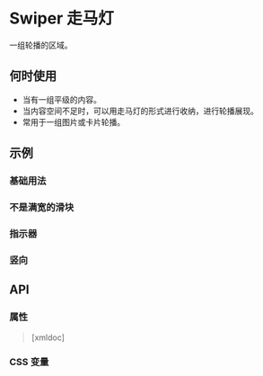 #  Swiper 走马灯

一组轮播的区域。

## 何时使用

- 当有一组平级的内容。
- 当内容空间不足时，可以用走马灯的形式进行收纳，进行轮播展现。
- 常用于一组图片或卡片轮播。

## 示例

### 基础用法

<code-demo Src="Demos/Components/Swiper/Demos/Demo1"></code-demo>

### 不是满宽的滑块
<code-demo Src="Demos/Components/Swiper/Demos/Demo2"></code-demo>

### 指示器
<code-demo Src="Demos/Components/Swiper/Demos/Demo3"></code-demo>

### 竖向
<code-demo Src="Demos/Components/Swiper/Demos/Demo4"></code-demo>

## API

### 属性

> [xmldoc]

### CSS 变量

